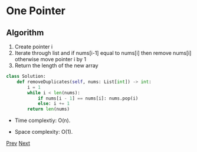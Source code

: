 # One Pointer

## Algorithm

1. Create pointer i
2. Iterate through list and if nums[i-1] equal to nums[i] then remove nums[i] otherwise move pointer i by 1
3. Return the length of the new array

```python
class Solution:
    def removeDuplicates(self, nums: List[int]) -> int:
        i = 1
        while i < len(nums):
            if nums[i - 1] == nums[i]: nums.pop(i)
            else: i += 1
        return len(nums)
```

* Time complextiy: O(n).

* Space complexity: O(1).

[Prev](solution1.md) [Next](solution3.md)